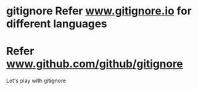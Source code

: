 # gitignore   Refer www.gitignore.io for different languages
# Refer www.github.com/github/gitignore

Let's play with gitignore
